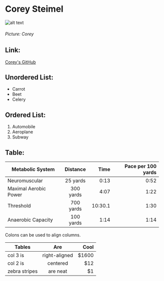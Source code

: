 <!-- Title -->
# Corey Steimel

<!-- Picture -->
![alt text][logo]

[logo]: https://avatars.githubusercontent.com/u/98352247?v=4 "Corey"
###### Picture: Corey

<!-- Link -->
## Link:
[Corey's GitHub](https://github.com/coreysteimelcodeimmersives)

<!-- Unordered List -->
## Unordered List:
* Carrot
* Beet
* Celery

<!-- Ordered List -->
## Ordered List:
1. Automobile
2. Aeroplane
3. Subway

<!-- Table -->
## Table:

| Metabolic System | Distance | Time | Pace per 100 yards |
|------------------|:--------:|-----:|-------------------:|
| Neuromuscular    | 25 yards | 0:13 | 0:52 |
|Maximal Aerobic Power | 300 yards | 4:07 | 1:22 |
| Threshold | 700 yards | 10:30.1 | 1:30 |
| Anaerobic Capacity | 100 yards | 1:14 | 1:14 |

Colons can be used to align columns.

| Tables        | Are           | Cool  |
| ------------- |:-------------:| -----:|
| col 3 is      | right-aligned | $1600 |
| col 2 is      | centered      |   $12 |
| zebra stripes | are neat      |    $1 |

